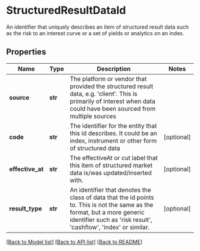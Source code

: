 # StructuredResultDataId

An identifier that uniquely describes an item of structured result data such as the risk to an interest curve or a set of yields or analytics on an index.
## Properties
Name | Type | Description | Notes
------------ | ------------- | ------------- | -------------
**source** | **str** | The platform or vendor that provided the structured result data, e.g. &#39;client&#39;. This is primarily of interest when data could have been sourced from multiple sources | 
**code** | **str** | The identifier for the entity that this id describes. It could be an index, instrument or other form of structured data | [optional] 
**effective_at** | **str** | The effectiveAt or cut label that this item of structured market data is/was updated/inserted with. | [optional] 
**result_type** | **str** | An identifier that denotes the class of data that the id points to. This is not the same as the format, but a more generic identifier such as &#39;risk result&#39;, &#39;cashflow&#39;, &#39;index&#39; or similar. | [optional] 

[[Back to Model list]](../README.md#documentation-for-models) [[Back to API list]](../README.md#documentation-for-api-endpoints) [[Back to README]](../README.md)


